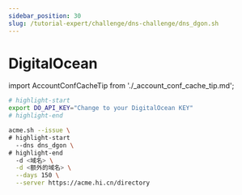 ```yaml
---
sidebar_position: 30
slug: /tutorial-expert/challenge/dns-challenge/dns_dgon.sh
---
```


# DigitalOcean



import AccountConfCacheTip from './_account_conf_cache_tip.md';

<AccountConfCacheTip />

```bash
# highlight-start
export DO_API_KEY="Change to your DigitalOcean KEY"
# highlight-end

acme.sh --issue \
# highlight-start
  --dns dns_dgon \
# highlight-end
  -d <域名> \
  -d <额外的域名> \
  --days 150 \
  --server https://acme.hi.cn/directory
```
